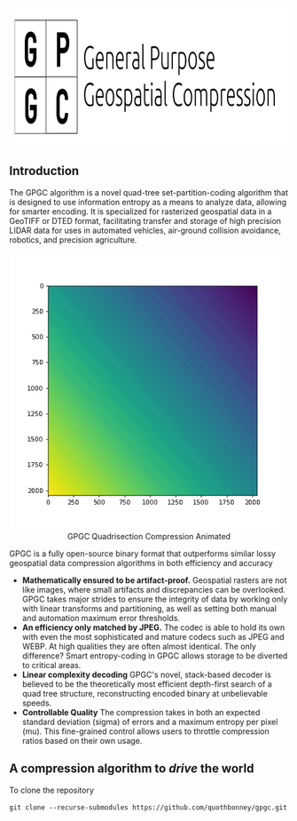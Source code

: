 
<div align="center">
<img src="./charts/largelogo.png" height="250" alt="drawing"/>
</div>

## Introduction
The GPGC algorithm is a novel  quad-tree set-partition-coding algorithm that is designed to use information entropy as a means to analyze data, allowing for smarter encoding. 
It is specialized for rasterized geospatial data in a GeoTIFF or DTED format, facilitating transfer and storage of high precision LIDAR data for uses in automated vehicles, air-ground collision avoidance,
robotics, and precision agriculture.
<div align="center">
<img src="./charts/gif/transform.gif" height="500" alt="drawing"/>
<figcaption>GPGC Quadrisection Compression Animated</figcaption>
</div>

GPGC is a fully open-source binary format that outperforms similar lossy geospatial data compression algorithms in both efficiency and accuracy
- **Mathematically ensured to be artifact-proof.** Geospatial rasters are not like images, where small artifacts and discrepancies can be overlooked. GPGC takes major strides to ensure
the integrity of data by working only with linear transforms and partitioning, as well as setting both manual and automation maximum error thresholds.
- **An efficiency only matched by JPEG.** The codec is able to hold its own with even the most sophisticated and mature codecs such as JPEG and WEBP. At high qualities
they are often almost identical. The only difference? Smart entropy-coding in GPGC allows storage to be diverted to critical areas.
- **Linear complexity decoding** GPGC's novel, stack-based decoder is believed to be the theoretically most efficient depth-first search of a quad tree structure, reconstructing
encoded binary at unbelievable speeds.
- **Controllable Quality** The compression takes in both an expected standard deviation (sigma) of errors and a maximum entropy per pixel (mu). This fine-grained control
allows users to throttle compression ratios based on their own usage.

## A compression algorithm to *drive* the world
To clone the repository
```
git clone --recurse-submodules https://github.com/quothbonney/gpgc.git
```

